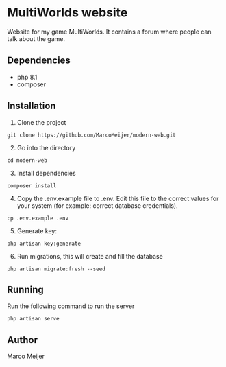 # MultiWorlds website

Website for my game MultiWorlds. It contains a forum where people can talk about the game.

## Dependencies

* php 8.1
* composer

## Installation 

1. Clone the project
```
git clone https://github.com/MarcoMeijer/modern-web.git
```

2. Go into the directory
```
cd modern-web
```

3. Install dependencies
```
composer install
```

4. Copy the .env.example file to .env. Edit this file to the correct values for your system (for example: correct database credentials).
```
cp .env.example .env
```

5. Generate key:
```
php artisan key:generate
```

6. Run migrations, this will create and fill the database
```
php artisan migrate:fresh --seed
```

## Running

Run the following command to run the server

```
php artisan serve
```

## Author

Marco Meijer
